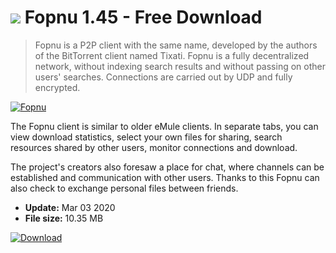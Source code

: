 # ![](https://cdn.softexe.net/static/icon/0/fopnu-10310.png) Fopnu 1.45  - Free Download

> Fopnu is a P2P client with the same name, developed by the authors of the BitTorrent client named Tixati. Fopnu is a fully decentralized network, without indexing search results and without passing on other users' searches. Connections are carried out by UDP and fully encrypted.

[![Fopnu](https://gallery.dpcdn.pl/imgc/Tools/77179/g_-_420x350_1.5_-_x20170814155630_0.png)](https://softexe.net/win/internet/torrent-client/fopnu:pRcpR.html)

The Fopnu client is similar to older eMule clients. In separate tabs, you can view download statistics, select your own files for sharing, search resources shared by other users, monitor connections and download. 
 
 
 The project's creators also foresaw a place for chat, where channels can be established and communication with other users. Thanks to this Fopnu can also check to exchange personal files between friends.


- **Update:** Mar 03 2020
- **File size:** 10.35 MB

[![Download](https://cdn.softexe.net/static/img/download.png)](https://softexe.net/win/internet/torrent-client/fopnu:pRcpR.html)

